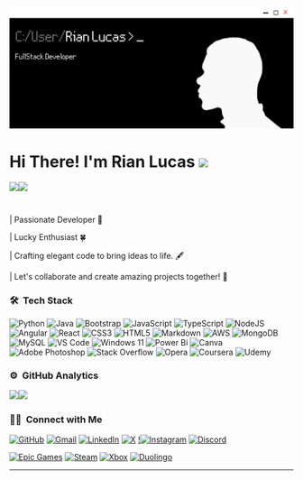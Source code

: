 <p align="center">
    <img src=".\assets\rianbanner.png">
</p>

<p>
  <h1 href="https://github.com/DenverCoder1/readme-typing-svg">Hi There! I'm Rian Lucas <img src = "https://raw.githubusercontent.com/MartinHeinz/MartinHeinz/master/wave.gif" width = 30px></h1>
</p>
<p allign="center">
<img src="https://cue-equitytools.usc.edu/assets/emoji/animations/happy-711b959044694b1eaae440cb986137588036d58ebd61f035cbb486d4f762192a.gif" width = 60px marginright= 20px><img src="https://readme-typing-svg.herokuapp.com?&font=IBM+Plex+Sans&color=FFFFFF&size=20&lines=Hi!;Welcome+to+my+GitHub+Profile!;I'm+a+Dev+Fullstack;And+I+studying+I.T.+on+UNIVESP" />
</p>
<h1></h1>

<p>| Passionate Developer 🚀 </p>
<p>| Lucky Enthusiast 🍀</p>
<p>| Crafting elegant code to bring ideas to life. 🖋️</p>
<p>| Let's collaborate and create amazing projects together! 🤝</p>

### 🛠 &nbsp;Tech Stack

<p align="center">

![Python](https://img.shields.io/badge/python-3670A0?style=for-the-badge&logo=python&logoColor=ffdd54)
![Java](https://img.shields.io/badge/Java-ED8B00?style=for-the-badge&logo=openjdk&logoColor=white)
![Bootstrap](https://img.shields.io/badge/bootstrap-%238511FA.svg?style=for-the-badge&logo=bootstrap&logoColor=white)
![JavaScript](https://img.shields.io/badge/javascript-%23323330.svg?style=for-the-badge&logo=javascript&logoColor=%23F7DF1E)
![TypeScript](https://img.shields.io/badge/typescript-%23007ACC.svg?style=for-the-badge&logo=typescript&logoColor=white)
![NodeJS](https://img.shields.io/badge/node.js-6DA55F?style=for-the-badge&logo=node.js&logoColor=white)
![Angular](https://img.shields.io/badge/angular-%23DD0031.svg?style=for-the-badge&logo=angular&logoColor=white)
![React](https://img.shields.io/badge/react-%2320232a.svg?style=for-the-badge&logo=react&logoColor=%2361DAFB)
![CSS3](https://img.shields.io/badge/css3-%231572B6.svg?style=for-the-badge&logo=css3&logoColor=white)
![HTML5](https://img.shields.io/badge/html5-%23E34F26.svg?style=for-the-badge&logo=html5&logoColor=white)
![Markdown](https://img.shields.io/badge/markdown-%23000000.svg?style=for-the-badge&logo=markdown&logoColor=white)
![AWS](https://img.shields.io/badge/AWS-%23FF9900.svg?style=for-the-badge&logo=amazon-aws&logoColor=white)
![MongoDB](https://img.shields.io/badge/MongoDB-%234ea94b.svg?style=for-the-badge&logo=mongodb&logoColor=white)
![MySQL](https://img.shields.io/badge/mysql-%2300f.svg?style=for-the-badge&logo=mysql&logoColor=white)
![VS Code](https://img.shields.io/badge/VS%20Code-0078d7.svg?style=for-the-badge&logo=visual-studio-code&logoColor=white)
![Windows 11](https://img.shields.io/badge/Windows%2011-%230079d5.svg?style=for-the-badge&logo=Windows%2011&logoColor=white)
![Power Bi](https://img.shields.io/badge/power_bi-F2C811?style=for-the-badge&logo=powerbi&logoColor=black)
![Canva](https://img.shields.io/badge/Canva-%2300C4CC.svg?style=for-the-badge&logo=Canva&logoColor=white)
![Adobe Photoshop](https://img.shields.io/badge/adobe%20photoshop-%2331A8FF.svg?style=for-the-badge&logo=adobe%20photoshop&logoColor=white)
![Stack Overflow](https://img.shields.io/badge/-Stackoverflow-FE7A16?style=for-the-badge&logo=stack-overflow&logoColor=white)
![Opera](https://img.shields.io/badge/Opera-FF1B2D?style=for-the-badge&logo=Opera&logoColor=white)
![Coursera](https://img.shields.io/badge/Coursera-%230056D2.svg?style=for-the-badge&logo=Coursera&logoColor=white)
![Udemy](https://img.shields.io/badge/Udemy-A435F0?style=for-the-badge&logo=Udemy&logoColor=white)

</p>


### ⚙️ &nbsp;GitHub Analytics

<p allign="center">
<a href="https://github.com/rianlucky"><img height="180em" src="https://github-readme-stats-eight-theta.vercel.app/api?username=rianlucky&show_icons=true&theme=algolia&include_all_commits=true&count_private=true"/></a><a href="https://github.com/rianlucky"><img height="180em" src="https://github-readme-stats-eight-theta.vercel.app/api/top-langs/?username=rianlucky&layout=compact&langs_count=8&theme=algolia"/></a>
</p>

### 🤝🏻 &nbsp;Connect with Me

<p allignitems="row">

<a href="#">![GitHub](https://img.shields.io/badge/github-%23121011.svg?style=for-the-badge&logo=github&logoColor=white)</a>
<a href="#">![Gmail](https://img.shields.io/badge/Gmail-D14836?style=for-the-badge&logo=gmail&logoColor=white)</a>
<a href="#">![LinkedIn](https://img.shields.io/badge/linkedin-%230077B5.svg?style=for-the-badge&logo=linkedin&logoColor=white)</a>
<a href="#">![X](https://img.shields.io/badge/X-%231DA1F2.svg?style=for-the-badge&logo=X&logoColor=white)</a>
<a href="#">!![Instagram](https://img.shields.io/badge/Instagram-%23E4405F.svg?style=for-the-badge&logo=Instagram&logoColor=white)</a>
<a href="#">![Discord](https://img.shields.io/badge/Discord-%235865F2.svg?style=for-the-badge&logo=discord&logoColor=white)</a>

<a href="#">![Epic Games](https://img.shields.io/badge/epicgames-%23313131.svg?style=for-the-badge&logo=epicgames&logoColor=white)</a>
<a href="#">![Steam](https://img.shields.io/badge/steam-%23000000.svg?style=for-the-badge&logo=steam&logoColor=white)</a>
<a href="#">![Xbox](https://img.shields.io/badge/xbox-%23107C10.svg?style=for-the-badge&logo=xbox&logoColor=white)</a>
<a href="#">![Duolingo](https://img.shields.io/badge/Duolingo-%234DC730.svg?style=for-the-badge&logo=Duolingo&logoColor=white)</a>


</p>

-----

 
